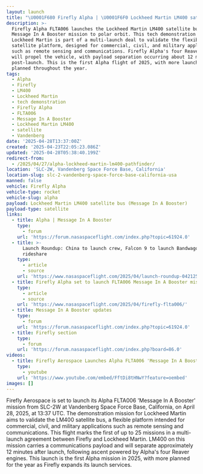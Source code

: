 ```yaml
---
layout: launch
title: "\U0001F680 Firefly Alpha | \U0001F6F0 Lockheed Martin LM400 satellite bus (Message In A Booster)"
description: >-
  Firefly Alpha FLTA006 launches the Lockheed Martin LM400 satellite bus on the
  Message In A Booster mission to polar orbit. This tech demonstration for
  Lockheed Martin is part of a multi-launch deal to validate the flexible LM400
  satellite platform, designed for commercial, civil, and military applications
  such as remote sensing and communications. Firefly Alpha's four Reaver engines
  will propel the vehicle, with payload separation occurring about 12 minutes
  post-launch. This is the first Alpha flight of 2025, with more launches
  planned throughout the year.
tags:
  - Alpha
  - Firefly
  - LM400
  - Lockheed Martin
  - tech demonstration
  - Firefly Alpha
  - FLTA006
  - Message In A Booster
  - Lockheed Martin LM400
  - satellite
  - Vandenberg
date: '2025-04-28T13:37:00Z'
created: '2025-04-23T22:05:23.086Z'
updated: '2025-04-28T05:38:40.199Z'
redirect-from:
  - /2025/04/27/alpha-lockheed-martin-lm400-pathfinder/
location: 'SLC-2W, Vandenberg Space Force Base, California'
location-slug: slc-2-vandenberg-space-force-base-california-usa
manned: false
vehicle: Firefly Alpha
vehicle-type: rocket
vehicle-slug: alpha
payload: Lockheed Martin LM400 satellite bus (Message In A Booster)
payload-type: satellite
links:
  - title: Alpha | Message In A Booster
    type:
      - forum
    url: 'https://forum.nasaspaceflight.com/index.php?topic=61924.0'
  - title: >-
      Launch Roundup: China to launch crew, Falcon 9 to launch Bandwagon
      rideshare
    type:
      - article
      - source
    url: 'https://www.nasaspaceflight.com/2025/04/launch-roundup-042125/'
  - title: Firefly Alpha set to launch FLTA006 Message In A Booster mission
    type:
      - article
      - source
    url: 'https://www.nasaspaceflight.com/2025/04/firefly-flta006/'
  - title: Message In A Booster updates
    type:
      - forum
    url: 'https://forum.nasaspaceflight.com/index.php?topic=61924.0'
  - title: Firefly section
    type:
      - forum
    url: 'https://forum.nasaspaceflight.com/index.php?board=86.0'
videos:
  - title: Firefly Aerospace Launches Alpha FLTA006 'Message In A Booster'
    type:
      - youtube
    url: 'https://www.youtube.com/embed/FftDi8tHNwY?feature=oembed'
images: []
---
```

Firefly Aerospace is set to launch its Alpha FLTA006 'Message In A Booster' mission from SLC-2W at Vandenberg Space Force Base, California, on April 28, 2025, at 13:37 UTC. The demonstration mission for Lockheed Martin aims to validate the LM400 satellite bus, a flexible platform intended for commercial, civil, and military applications such as remote sensing and communications. This flight marks the first of up to 25 missions in a multi-launch agreement between Firefly and Lockheed Martin. LM400 on this mission carries a communications payload and will separate approximately 12 minutes after launch, following ascent powered by Alpha's four Reaver engines. This launch is the first Alpha mission in 2025, with more planned for the year as Firefly expands its launch services.
